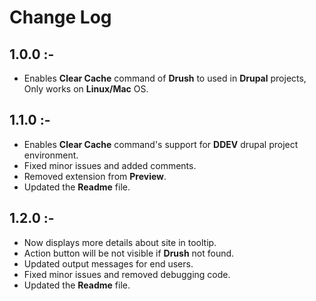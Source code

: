 # Change Log

## 1.0.0 :-

- Enables **Clear Cache** command of **Drush** to used in **Drupal** projects, Only works on **Linux/Mac** OS.

## 1.1.0 :-

- Enables **Clear Cache** command's support for **DDEV** drupal project environment.
- Fixed minor issues and added comments.
- Removed extension from **Preview**.
- Updated the **Readme** file.

## 1.2.0 :-

- Now displays more details about site in tooltip.
- Action button will be not visible if **Drush** not found.
- Updated output messages for end users.
- Fixed minor issues and removed debugging code.
- Updated the **Readme** file.
